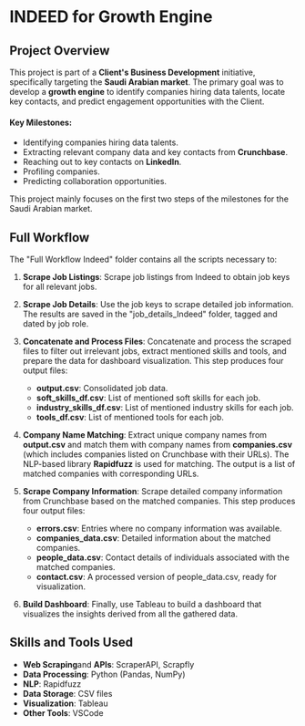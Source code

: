 # INDEED for Growth Engine
## Project Overview
This project is part of a **Client's Business Development** initiative, specifically targeting the **Saudi Arabian market**. The primary goal was to develop a **growth engine** to identify companies hiring data talents, locate key contacts, and predict engagement opportunities with the Client.

#### Key Milestones:

- Identifying companies hiring data talents.
- Extracting relevant company data and key contacts from **Crunchbase**.
- Reaching out to key contacts on **LinkedIn**.
- Profiling companies.
- Predicting collaboration opportunities.
  
This project mainly focuses on the first two steps of the milestones for the Saudi Arabian market.

## Full Workflow
The "Full Workflow Indeed" folder contains all the scripts necessary to:

1. **Scrape Job Listings**: Scrape job listings from Indeed to obtain job keys for all relevant jobs.

2. **Scrape Job Details**: Use the job keys to scrape detailed job information. The results are saved in the "job_details_Indeed" folder, tagged and dated by job role.

3. **Concatenate and Process Files**: Concatenate and process the scraped files to filter out irrelevant jobs, extract mentioned skills and tools, and prepare the data for dashboard visualization. This step produces four output files:

    - **output.csv**: Consolidated job data.
    - **soft_skills_df.csv**: List of mentioned soft skills for each job.
    - **industry_skills_df.csv**: List of mentioned industry skills for each job.
    - **tools_df.csv**: List of mentioned tools for each job.
4. **Company Name Matching**: Extract unique company names from **output.csv** and match them with company names from **companies.csv** (which includes companies listed on Crunchbase with their URLs). The NLP-based library **Rapidfuzz** is used for matching. The output is a list of matched companies with corresponding URLs.

5. **Scrape Company Information**: Scrape detailed company information from Crunchbase based on the matched companies. This step produces four output files:
    - **errors.csv**: Entries where no company information was available.
    - **companies_data.csv**: Detailed information about the matched companies.
    - **people_data.csv**: Contact details of individuals associated with the matched companies.
    - **contact.csv**: A processed version of people_data.csv, ready for visualization.
6. **Build Dashboard**: Finally, use Tableau to build a dashboard that visualizes the insights derived from all the gathered data.

## Skills and Tools Used
- **Web Scraping**and **APIs**: ScraperAPI, Scrapfly
- **Data Processing**: Python (Pandas, NumPy)
- **NLP**: Rapidfuzz
- **Data Storage**: CSV files
- **Visualization**: Tableau
- **Other Tools**: VSCode
